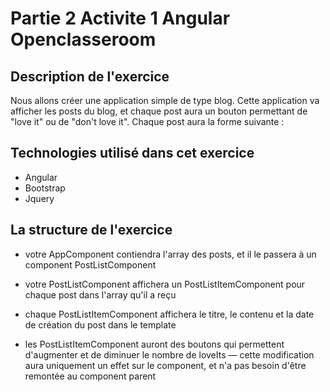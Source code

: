 # Partie 2 Activite 1 Angular Openclasseroom

## Description de l'exercice
Nous allons créer une application simple de type blog.  Cette application va afficher les posts du blog, et chaque post aura un bouton permettant de "love it" ou de "don't love it".  Chaque post aura la forme suivante : 

## Technologies utilisé dans cet exercice

* Angular
* Bootstrap
* Jquery

## La structure de l'exercice

* votre AppComponent contiendra l'array des posts, et il le passera à un component PostListComponent

* votre PostListComponent affichera un PostListItemComponent pour chaque post dans l'array qu'il a reçu

* chaque PostListItemComponent affichera le titre, le contenu et la date de création du post dans le template

* les PostListItemComponent auront des boutons qui permettent d'augmenter et de diminuer le nombre de loveIts — cette modification aura uniquement un effet sur le component, et n'a pas besoin d'être remontée au component parent